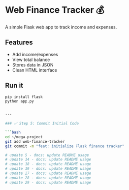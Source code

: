 # Web Finance Tracker 💰

A simple Flask web app to track income and expenses.

## Features
- Add income/expenses
- View total balance
- Stores data in JSON
- Clean HTML interface

## Run it

```bash
pip install flask
python app.py


---

### ✅ Step 5: Commit Initial Code

```bash
cd ~/mega-project
git add web-finance-tracker
git commit -m "feat: initialize Flask finance tracker"

# update 5 - docs: update README usage
# update 14 - docs: update README usage
# update 18 - docs: update README usage
# update 19 - docs: update README usage
# update 27 - docs: update README usage
# update 28 - docs: update README usage
# update 29 - docs: update README usage
